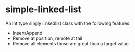 # simple-linked-list
An int type singly linkedlist class with the following features:
* Insert/Append
* Remove at position, remote at tail
* Remove all elements those are great than a target value